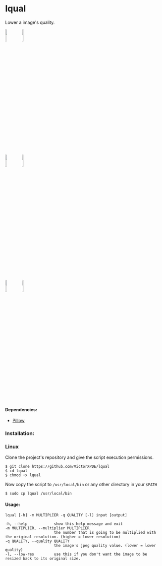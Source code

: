 # lqual
Lower a image's quality.

<img src="https://user-images.githubusercontent.com/60672615/204927137-25b47847-8395-48af-ada9-330d433c942d.png" width=10% height=10%> <img src="https://user-images.githubusercontent.com/60672615/204928105-cae26a84-1193-4890-82e5-c286ee11619d.jpg" width=10% height=10%>

<img src="https://user-images.githubusercontent.com/60672615/204928631-4b10c7b2-38b8-43d7-b8e2-9e9f4228fe44.jpg" width=10% height=10%> <img src="https://user-images.githubusercontent.com/60672615/204928919-6ab3f45c-43e6-427d-b302-85346c21cde0.jpg" width=10% height=10%>

<img src="https://user-images.githubusercontent.com/60672615/204931234-baa67acd-19ec-4b09-9187-488447c8ac37.png" width=10% height=10%> <img src="https://user-images.githubusercontent.com/60672615/204931317-492f34b7-e0b3-4dfe-9f71-f50ceee45f13.jpg" width=10% height=10%>

#### Dependencies:

* [Pillow](https://pypi.org/project/Pillow/)

### Installation:
### Linux
Clone the project's repository and give the script execution permissions.
```
$ git clone https://github.com/VictorXPDE/lqual
$ cd lqual
$ chmod +x lqual
```
Now copy the script to `/usr/local/bin` or any other directory in your `$PATH`
```
$ sudo cp lqual /usr/local/bin
```

#### Usage:
```
lqual [-h] -m MULTIPLIER -q QUALITY [-l] input [output]

-h, --help            show this help message and exit
-m MULTIPLIER, --multiplier MULTIPLIER
                      the number that is going to be multiplied with the original resolution. (higher = lower resolution)
-q QUALITY, --quality QUALITY
                      the image's jpeg quality value. (lower = lower quality)
-l, --low-res         use this if you don't want the image to be resized back to its original size.
```
